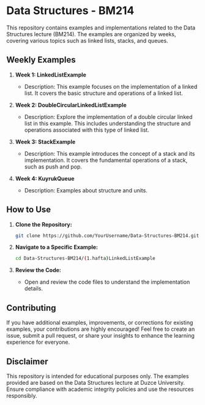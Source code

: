 # Data Structures - BM214

This repository contains examples and implementations related to the Data Structures lecture (BM214). The examples are organized by weeks, covering various topics such as linked lists, stacks, and queues.

## Weekly Examples

1. **Week 1: LinkedListExample**
   - Description: This example focuses on the implementation of a linked list. It covers the basic structure and operations of a linked list.

2. **Week 2: DoubleCircularLinkedListExample**
   - Description: Explore the implementation of a double circular linked list in this example. This includes understanding the structure and operations associated with this type of linked list.

3. **Week 3: StackExample**
   - Description: This example introduces the concept of a stack and its implementation. It covers the fundamental operations of a stack, such as push and pop.

4. **Week 4: KuyrukQueue**
   - Description: Examples about structure and units.

## How to Use

1. **Clone the Repository:**
   ```bash
   git clone https://github.com/YourUsername/Data-Structures-BM214.git
   ```

2. **Navigate to a Specific Example:**
   ```bash
   cd Data-Structures-BM214/(1.hafta)LinkedListExample
   ```

3. **Review the Code:**
   - Open and review the code files to understand the implementation details.

## Contributing

If you have additional examples, improvements, or corrections for existing examples, your contributions are highly encouraged! Feel free to create an issue, submit a pull request, or share your insights to enhance the learning experience for everyone.



## Disclaimer

This repository is intended for educational purposes only. The examples provided are based on the Data Structures lecture at Duzce University. Ensure compliance with academic integrity policies and use the resources responsibly.

